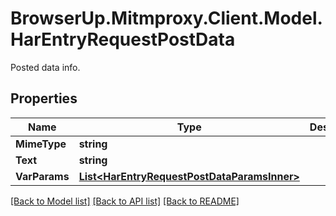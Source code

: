 # BrowserUp.Mitmproxy.Client.Model.HarEntryRequestPostData
Posted data info.

## Properties

Name | Type | Description | Notes
------------ | ------------- | ------------- | -------------
**MimeType** | **string** |  | 
**Text** | **string** |  | [optional] 
**VarParams** | [**List&lt;HarEntryRequestPostDataParamsInner&gt;**](HarEntryRequestPostDataParamsInner.md) |  | [optional] 

[[Back to Model list]](../README.md#documentation-for-models) [[Back to API list]](../README.md#documentation-for-api-endpoints) [[Back to README]](../README.md)


